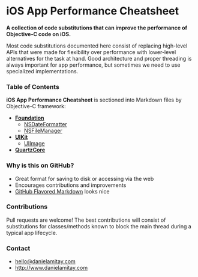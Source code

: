 # iOS App Performance Cheatsheet

**A collection of code substitutions that can improve the performance of Objective-C code on iOS.**

Most code substitutions documented here consist of replacing high-level APIs that were made for flexibility over performance with lower-level alternatives for the task at hand. Good architecture and proper threading is always important for app performance, but sometimes we need to use specialized implementations.

### Table of Contents

**iOS App Performance Cheatsheet** is sectioned into Markdown files by Objective-C framework:
- [**Foundation**](Foundation.md)
	- [NSDateFormatter](Foundation.md#nsdateformatter)
	- [NSFileManager](Foundation.md#nsfilemanager)
- [**UIKit**](UIKit.md)
	- [UIImage](UIKit.md#uiimage)
- [**QuartzCore**](QuartzCore.md)

### Why is this on GitHub?

- Great format for saving to disk or accessing via the web
- Encourages contributions and improvements
- [GitHub Flavored Markdown](https://github.com/adam-p/markdown-here/wiki/Markdown-Cheatsheet) looks nice

### Contributions

Pull requests are welcome! The best contributions will consist of substitutions for classes/methods known to block the main thread during a typical app lifecycle.

### Contact

- hello@danielamitay.com
- http://www.danielamitay.com
